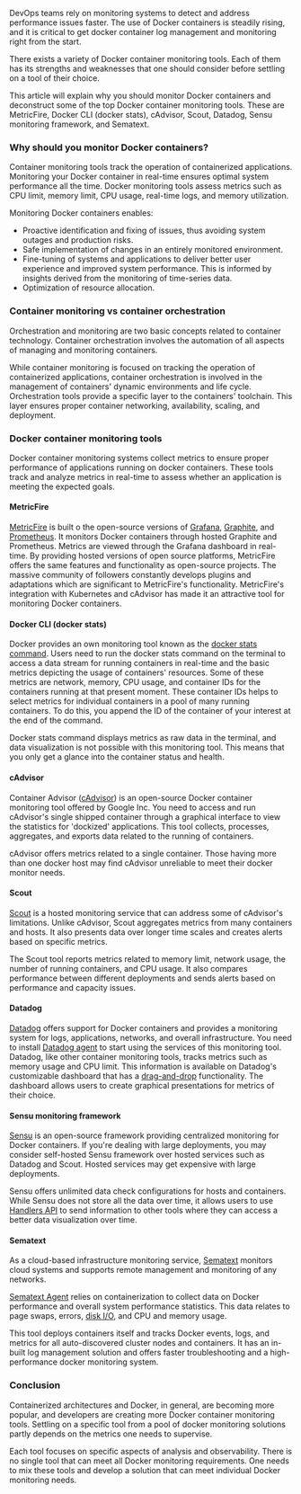 DevOps teams rely on monitoring systems to detect and address performance issues faster. The use of Docker containers is steadily rising, and it is critical to get docker container log management and monitoring right from the start.

There exists a variety of Docker container monitoring tools. Each of them has its strengths and weaknesses that one should consider before settling on a tool of their choice.

This article will explain why you should monitor Docker containers and deconstruct some of the top Docker container monitoring tools. These are MetricFire, Docker CLI (docker stats), cAdvisor, Scout, Datadog, Sensu monitoring framework, and Sematext.

### Why should you monitor Docker containers?

Container monitoring tools track the operation of containerized applications. Monitoring your Docker container in real-time ensures optimal system performance all the time. Docker monitoring tools assess metrics such as CPU limit, memory limit, CPU usage, real-time logs, and memory utilization.

Monitoring Docker containers enables:

- Proactive identification and fixing of issues, thus avoiding system outages and production risks.
- Safe implementation of changes in an entirely monitored environment.
- Fine-tuning of systems and applications to deliver better user experience and improved system performance. This is informed by insights derived from the monitoring of time-series data.
- Optimization of resource allocation.

### Container monitoring vs container orchestration

Orchestration and monitoring are two basic concepts related to container technology. Container orchestration involves the automation of all aspects of managing and monitoring containers.

While container monitoring is focused on tracking the operation of containerized applications, container orchestration is involved in the management of containers' dynamic environments and life cycle. Orchestration tools provide a specific layer to the containers' toolchain. This layer ensures proper container networking, availability, scaling, and deployment.

### Docker container monitoring tools

Docker container monitoring systems collect metrics to ensure proper performance of applications running on docker containers. These tools track and analyze metrics in real-time to assess whether an application is meeting the expected goals.

#### MetricFire

[MetricFire](https://www.metricfire.com/) is built o the open-source versions of [Grafana](https://grafana.com/), [Graphite](https://graphiteapp.org/), and [Prometheus](https://prometheus.io/). It monitors Docker containers through hosted Graphite and Prometheus. Metrics are viewed through the Grafana dashboard in real-time. By providing hosted versions of open source platforms, MetricFire offers the same features and functionality as open-source projects. The massive community of followers constantly develops plugins and adaptations which are significant to MetricFire's functionality. MetricFire's integration with Kubernetes and cAdvisor has made it an attractive tool for monitoring Docker containers.

#### Docker CLI (docker stats)

Docker provides an own monitoring tool known as the [docker stats command](https://docs.docker.com/engine/reference/commandline/stats/#). Users need to run the docker stats command on the terminal to access a data stream for running containers in real-time and the basic metrics depicting the usage of containers' resources. Some of these metrics are network, memory, CPU usage, and container IDs for the containers running at that present moment. These container IDs helps to select metrics for individual containers in a pool of many running containers. To do this, you append the ID of the container of your interest at the end of the command.

Docker stats command displays metrics as raw data in the terminal, and data visualization is not possible with this monitoring tool. This means that you only get a glance into the container status and health.

#### cAdvisor

Container Advisor ([cAdvisor](https://github.com/google/cadvisor)) is an open-source Docker container monitoring tool offered by Google Inc. You need to access and run cAdvisor's single shipped container through a graphical interface to view the statistics for 'dockized' applications. This tool collects, processes, aggregates, and exports data related to the running of containers.

cAdvisor offers metrics related to a single container. Those having more than one docker host may find cAdvisor unreliable to meet their docker monitor needs.

#### Scout

[Scout](https://scoutapm.com/) is a hosted monitoring service that can address some of cAdvisor's limitations. Unlike cAdvisor, Scout aggregates metrics from many containers and hosts. It also presents data over longer time scales and creates alerts based on specific metrics.

The Scout tool reports metrics related to memory limit, network usage, the number of running containers, and CPU usage. It also compares performance between different deployments and sends alerts based on performance and capacity issues.

#### Datadog

[Datadog](https://www.datadoghq.com/) offers support for Docker containers and provides a monitoring system for logs, applications, networks, and overall infrastructure. You need to install [Datadog agent](https://docs.datadoghq.com/agent/) to start using the services of this monitoring tool. Datadog, like other container monitoring tools, tracks metrics such as memory usage and CPU limit. This information is available on Datadog's customizable dashboard that has a [drag-and-drop](https://en.wikipedia.org/wiki/Drag_and_drop#) functionality. The dashboard allows users to create graphical presentations for metrics of their choice.

#### Sensu monitoring framework

[Sensu](https://sensu.io/) is an open-source framework providing centralized monitoring for Docker containers. If you're dealing with large deployments, you may consider self-hosted Sensu framework over hosted services such as Datadog and Scout. Hosted services may get expensive with large deployments.

Sensu offers unlimited data check configurations for hosts and containers. While Sensu does not store all the data over time, it allows users to use [Handlers API](https://docs.sensu.io/sensu-go/6.3/api/handlers/) to send information to other tools where they can access a better data visualization over time.

#### Sematext

As a cloud-based infrastructure monitoring service, [Sematext](https://sematext.com/) monitors cloud systems and supports remote management and monitoring of any networks.

[Sematext Agent](https://sematext.com/docs/agents/sematext-agent/) relies on containerization to collect data on Docker performance and overall system performance statistics. This data relates to page swaps, errors, [disk I/O](https://www.igi-global.com/dictionary/disk-io-utilization/60943), and CPU and memory usage.

This tool deploys containers itself and tracks Docker events, logs, and metrics for all auto-discovered cluster nodes and containers. It has an in-built log management solution and offers faster troubleshooting and a high-performance docker monitoring system.

### Conclusion

Containerized architectures and Docker, in general, are becoming more popular, and developers are creating more Docker container monitoring tools. Settling on a specific tool from a pool of docker monitoring solutions partly depends on the metrics one needs to supervise.

Each tool focuses on specific aspects of analysis and observability. There is no single tool that can meet all Docker monitoring requirements. One needs to mix these tools and develop a solution that can meet individual Docker monitoring needs.